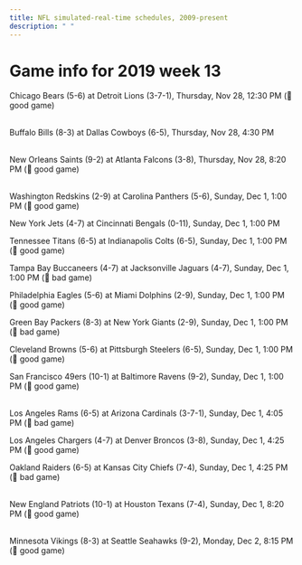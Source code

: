 ```yaml
---
title: NFL simulated-real-time schedules, 2009-present
description: " "
---
```


# Game info for 2019 week 13

Chicago Bears (5-6) at Detroit Lions (3-7-1), Thursday, Nov 28, 12:30 PM (:football: good game)

<br/>Buffalo Bills (8-3) at Dallas Cowboys (6-5), Thursday, Nov 28, 4:30 PM

<br/>New Orleans Saints (9-2) at Atlanta Falcons (3-8), Thursday, Nov 28, 8:20 PM (:football: good game)

<br/>Washington Redskins (2-9) at Carolina Panthers (5-6), Sunday, Dec 1, 1:00 PM (:football: good game)

New York Jets (4-7) at Cincinnati Bengals (0-11), Sunday, Dec 1, 1:00 PM

Tennessee Titans (6-5) at Indianapolis Colts (6-5), Sunday, Dec 1, 1:00 PM (:football: good game)

Tampa Bay Buccaneers (4-7) at Jacksonville Jaguars (4-7), Sunday, Dec 1, 1:00 PM (:red_circle: bad game)

Philadelphia Eagles (5-6) at Miami Dolphins (2-9), Sunday, Dec 1, 1:00 PM (:football: good game)

Green Bay Packers (8-3) at New York Giants (2-9), Sunday, Dec 1, 1:00 PM (:red_circle: bad game)

Cleveland Browns (5-6) at Pittsburgh Steelers (6-5), Sunday, Dec 1, 1:00 PM (:football: good game)

San Francisco 49ers (10-1) at Baltimore Ravens (9-2), Sunday, Dec 1, 1:00 PM (:football: good game)

<br/>Los Angeles Rams (6-5) at Arizona Cardinals (3-7-1), Sunday, Dec 1, 4:05 PM (:red_circle: bad game)

Los Angeles Chargers (4-7) at Denver Broncos (3-8), Sunday, Dec 1, 4:25 PM (:football: good game)

Oakland Raiders (6-5) at Kansas City Chiefs (7-4), Sunday, Dec 1, 4:25 PM (:red_circle: bad game)

<br/>New England Patriots (10-1) at Houston Texans (7-4), Sunday, Dec 1, 8:20 PM (:football: good game)

<br/>Minnesota Vikings (8-3) at Seattle Seahawks (9-2), Monday, Dec 2, 8:15 PM (:football: good game)


